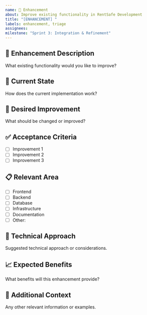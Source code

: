 ```yaml
---
name: 🚀 Enhancement
about: Improve existing functionality in RentSafe Development
title: "[ENHANCEMENT] "
labels: enhancement, triage
assignees: 
milestone: "Sprint 3: Integration & Refinement"
---
```


## 🚀 Enhancement Description
What existing functionality would you like to improve?

## 📍 Current State
How does the current implementation work?

## 🎯 Desired Improvement
What should be changed or improved?

## ✅ Acceptance Criteria
- [ ] Improvement 1
- [ ] Improvement 2
- [ ] Improvement 3

## 📋 Relevant Area
- [ ] Frontend
- [ ] Backend
- [ ] Database
- [ ] Infrastructure
- [ ] Documentation
- [ ] Other: 

## 🔧 Technical Approach
Suggested technical approach or considerations.

## 📈 Expected Benefits
What benefits will this enhancement provide?

## 📝 Additional Context
Any other relevant information or examples.